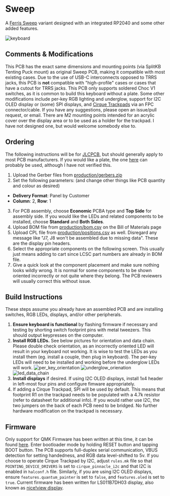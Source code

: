 # Sweep

A [Ferris Sweep](https://github.com/davidphilipbarr/Sweep) variant
designed with an integrated RP2040 and some other added features.

![keyboard](img/keyboard.png)

## Comments & Modifications
This PCB has the exact same dimensions and mounting points (via
SplitKB Tenting Puck mount) as original Sweep PCB, making it compatible
with most existing cases. Due to the use of USB-C interconnects opposed
to TRRS jacks, this PCB is **not** compatible with "high-profile" cases
or cases that have a cutout for TRRS jacks. This PCB only supports
soldered Choc V1 switches, as it is common to build this keyboard
without a plate. Some other modifications include per-key RGB lighting
and underglow, support for I2C OLED display or (some) SPI displays, and
[Cirque Trackpads](https://www.cirque.com/glidepoint-circle-trackpads)
via an FPC connector/cable. If you have any suggestions, please open an
issue/pull request, or email. There are M2 mounting points intended for
an acrylic cover over the display area or to be used as a holder for
the trackpad. I have not designed one, but would welcome somebody else
to.

## Ordering
The following instructions will be for [JLCPCB](https://jlcpcb.com),
but should generally apply to most PCB manufacturers. If you would like
a plate, the one [here](https://github.com/davidphilipbarr/Sweep/blob/main/Sweep%20v2.2/sweepv2_plate.pro)
can probably be used, although I have not verified this.

1. Upload the Gerber files from [production/gerbers.zip](production/gerbers.zip)
2. Set the following parameters: (and change other things like PCB
quantity and colour as desired)
- **Delivery Format**: Panel by Customer
- **Column**: 2, **Row**: 1
3. For PCB assembly, choose **Economic** PCBA type and **Top Side** for
assembly side. If you would like the LEDs and related components to be
installed, choose **Standard** and **Both Sides**.
4. Upload BOM file from [production/bom.csv](production/bom.csv) on the
Bill of Materials page
5. Upload CPL file from [production/positions.csv](production/positions.csv)
as well. Disregard any message like "J7, J8 won't be assembled due to
missing data". These are the display pin headers.
6. Select the appropriate components on the following screen. This
usually just means adding to cart since LCSC part numbers are already
in BOM file.
7. Give a quick look at the component placement and make sure nothing
looks wildly wrong. It is normal for some components to be shown
oriented incorrectly or not quite where they belong. The PCB reviewers
will usually correct this without issue.

## Build Instructions
These steps assume you already have an assembled PCB and are installing
switches, RGB LEDs, displays, and/or other peripherals.

1. **Ensure keyboard is functional** by flashing firmware if necessary
and testing by shorting switch footprint pins with metal tweezers. This
should output keypresses on the computer.
2. **Install RGB LEDs.** See below pictures for orientation and data
chain. Please double check orientation, as an incorrectly oriented LED
will result in your keyboard not working. It is wise to test the LEDs
as you install them (eg. install a couple, then plug in keyboard). The
per-key LEDs will need to be installed and working before the underglow
LEDs will work.
![per_key_orientation](img/per_key_led.png)
![underglow_orienation](img/underglow_led.png)
![led_data_chain](img/led_data_chain.png)
3. **Install displays** if desired. If using I2C OLED displays, install
1x4 header in left-most four pins and configure fimware appropriately.
4. If adding a Cirque Trackpad, SPI will be used by default. This means
that footprint R1 on the trackpad needs to be populated with a 4.7k
resistor (refer to datasheet for additional info). If you would rather
use I2C, the two jumpers on the back of each PCB need to be bridged. No
further hardware modification on the trackpad is necessary.

## Firmware
Only support for QMK Firmware has been written at this time, it can
be found [here](https://git.pngu.org/qmk_me/tree/keyboards/sweep).
Enter bootloader mode by holding RESET button and tapping BOOT button.
The PCB supports full-duplex serial communication, VBUS detection for
setting handedness, and RGB data level-shifted to 5v. If you choose to
operate Cirque Trackpad by I2C, adjust `rules.mk` file so that
`POINTING_DEVICE_DRIVERS` is set to `cirque_pinnacle_i2c` and that I2C
is enabled in `halconf.h` file. Similarly, if you are using I2C OLED
displays, ensure `features.quantum_painter` is set to `false`, and
`features.oled` is set to `true`. Current firmware has been written for
LS011B7DH03 display, also known as [nice!view display](https://nicekeyboards.com/nice-view).
